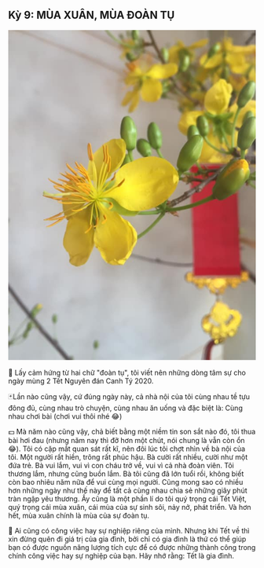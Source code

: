 ## Kỳ 9: MÙA XUÂN, MÙA ĐOÀN TỤ

![Spring Stories 9](../../../../public/images/posts/2020/01-17-SpringStories-20-3/SpringStories9.jpg)

🎍 Lấy cảm hứng từ hai chữ "đoàn tụ", tôi viết nên những dòng tâm sự cho ngày mùng 2 Tết Nguyên đán Canh Tý 2020.

🃏Lần nào cũng vậy, cứ đúng ngày này, cả nhà nội của tôi cùng nhau tề tựu đông đủ, cùng nhau trò chuyện, cùng nhau ăn uống và đặc biệt là: Cùng nhau chơi bài (chơi vui thôi nhé 😂)

💵 Mà năm nào cũng vậy, chả biết bằng một niềm tin son sắt nào đó, tôi thua bài hơi đau (nhưng năm nay thì đỡ hơn một chút, nói chung là vẫn còn ổn 😂). Tôi có cặp mắt quan sát rất kĩ, nên đôi lúc tôi chợt nhìn về bà nội của tôi. Một người rất hiền, trông rất phúc hậu. Bà cười rất nhiều, cười như một đứa trẻ. Bà vui lắm, vui vì con cháu trở về, vui vì cả nhà đoàn viên. Tôi thương lắm, nhưng cũng buồn lắm. Bà tôi cũng đã lớn tuổi rồi, không biết còn bao nhiêu năm nữa để vui cùng mọi người. Cũng mong sao có nhiều hơn những ngày như thế này để tất cả cùng nhau chia sẻ những giây phút tràn ngập yêu thương. Ấy cũng là một phần lí do tôi quý trọng cái Tết Việt, quý trọng cái mùa xuân, cái mùa của sự sinh sôi, nảy nở, phát triển. Và hơn hết, mùa xuân chính là mùa của sự đoàn tụ.

🏡 Ai cũng có công việc hay sự nghiệp riêng của mình. Nhưng khi Tết về thì xin đừng quên đi giá trị của gia đình, bởi chỉ có gia đình là thứ có thể giúp bạn có được nguồn năng lượng tích cực để có được những thành công trong chính công việc hay sự nghiệp của bạn. Hãy nhớ rằng: Tết là gia đình.
